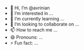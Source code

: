 - 👋 Hi, I’m @avrinian
- 👀 I’m interested in ...
- 🌱 I’m currently learning ...
- 💞️ I’m looking to collaborate on ...
- 📫 How to reach me ...
- 😄 Pronouns: ...
- ⚡ Fun fact: ...

<!---
avrinian/avrinian is a ✨ special ✨ repository because its `README.md` (this file) appears on your GitHub profile.
You can click the Preview link to take a look at your changes.
--->
